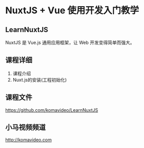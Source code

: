 NuxtJS + Vue 使用开发入门教学
===========================

## LearnNuxtJS

NuxtJS 是 Vue.js 通用应用框架，让 Web 开发变得简单而强大。

## 课程详细

01. 课程介绍
02. Nuxt.js的安装(工程初始化)

## 课程文件

https://github.com/komavideo/LearnNuxtJS

## 小马视频频道
http://komavideo.com

